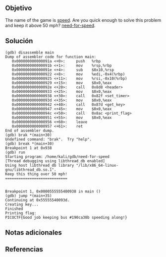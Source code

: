 ## Objetivo
The name of the game is [speed](https://www.youtube.com/watch?v=8piqd2BWeGI). Are you quick enough to solve this problem and keep it above 50 mph? [need-for-speed](https://jupiter.challenges.picoctf.org/static/f9abc386dfb1309e687344783f208b20/need-for-speed).
## Solución
```
(gdb) disassemble main
Dump of assembler code for function main:
   0x000000000000091a <+0>:     push   %rbp
   0x000000000000091b <+1>:     mov    %rsp,%rbp
   0x000000000000091e <+4>:     sub    $0x10,%rsp
   0x0000000000000922 <+8>:     mov    %edi,-0x4(%rbp)
   0x0000000000000925 <+11>:    mov    %rsi,-0x10(%rbp)
   0x0000000000000929 <+15>:    mov    $0x0,%eax
   0x000000000000092e <+20>:    call   0x8d8 <header>
   0x0000000000000933 <+25>:    mov    $0x0,%eax
   0x0000000000000938 <+30>:    call   0x82f <set_timer>
   0x000000000000093d <+35>:    mov    $0x0,%eax
   0x0000000000000942 <+40>:    call   0x87d <get_key>
   0x0000000000000947 <+45>:    mov    $0x0,%eax
   0x000000000000094c <+50>:    call   0x8ac <print_flag>
   0x0000000000000951 <+55>:    mov    $0x0,%eax
   0x0000000000000956 <+60>:    leave
   0x0000000000000957 <+61>:    ret
End of assembler dump.
(gdb) brak *(main+30)
Undefined command: "brak".  Try "help".
(gdb) break *(main+30)
Breakpoint 1 at 0x938
(gdb) run
Starting program: /home/kali/gdb/need-for-speed 
[Thread debugging using libthread_db enabled]
Using host libthread_db library "/lib/x86_64-linux-gnu/libthread_db.so.1".
Keep this thing over 50 mph!
============================


Breakpoint 1, 0x0000555555400938 in main ()
(gdb) jump *(main+35)
Continuing at 0x55555540093d.
Creating key...
Finished
Printing flag:
PICOCTF{Good job keeping bus #190ca38b speeding along!}

```
## Notas adicionales
## Referencias